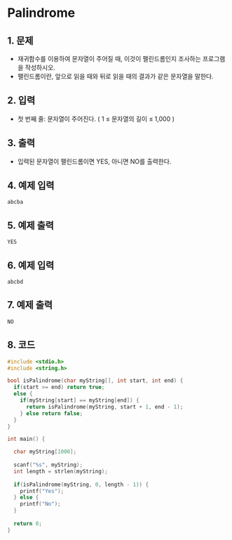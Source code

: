 # Palindrome

## 1. 문제
- 재귀함수를 이용하여 문자열이 주어질 때, 이것이 팰린드롬인지 조사하는 프로그램을 작성하시오.
- 팰린드롬이란, 앞으로 읽을 때와 뒤로 읽을 때의 결과가 같은 문자열을 말한다.  

## 2. 입력
- 첫 번째 줄: 문자열이 주어진다. ( 1 ≤ 문자열의 길이 ≤ 1,000 )  

## 3. 출력

- 입력된 문자열이 팰린드롬이면 YES, 아니면 NO를 출력한다.

## 4. 예제 입력
```
abcba
```

## 5. 예제 출력
```
YES
```

## 6. 예제 입력

```
abcbd
```

## 7. 예제 출력

```
NO
```

## 8. 코드

```c++
#include <stdio.h>
#include <string.h>

bool isPalindrome(char myString[], int start, int end) {
  if(start >= end) return true;
  else {
    if(myString[start] == myString[end]) {
      return isPalindrome(myString, start + 1, end - 1);
    } else return false;
  }
}

int main() {

  char myString[1000];
  
  scanf("%s", myString);
  int length = strlen(myString);
  
  if(isPalindrome(myString, 0, length - 1)) {
    printf("Yes");
  } else {
    printf("No");
  }
  
  return 0;
}
```
